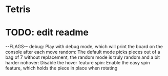# Tetris
# TODO: edit readme

--FLAGS--
debug: Play with debug mode, which will print the board on the console after each move
random: The default mode picks pieces out of a bag of 7 without replacement, the random mode is truly random and a bit harder
nohover: Disable the hover feature
spin: Enable the easy spin feature, which holds the piece in place when rotating
